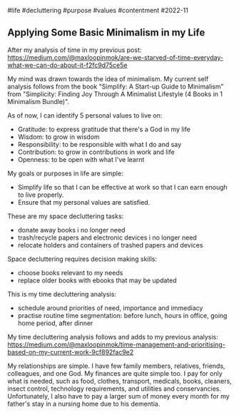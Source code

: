 #life
#decluttering
#purpose
#values
#contentment
#2022-11

## Applying Some Basic Minimalism in my Life

After my analysis of time in my previous post:
https://medium.com/@maxloopinmok/are-we-starved-of-time-everyday-what-we-can-do-about-it-f2fc9d75ce5e

My mind was drawn towards the idea of minimalism.  My current self analysis follows from the book "Simplify: A Start-up Guide to Minimalism" from "Simplicity: Finding Joy Through A Minimalist Lifestyle (4 Books in 1 Minimalism Bundle)".

As of now, I can identify 5 personal values to live on:
* Gratitude: to express gratitude that there's a God in my life
* Wisdom: to grow in wisdom
* Responsibility: to be responsible with what I do and say
* Contribution: to grow in contributions in work and life
* Openness: to be open with what I've learnt

My goals or purposes in life are simple:
* Simplify life so that I can be effective at work so that I can earn enough to live properly.
* Ensure that my personal values are satisfied.

These are my space decluttering tasks:
* donate away books i no longer need
* trash/recycle papers and electronic devices i no longer need
* relocate holders and containers of trashed papers and devices

Space decluttering requires decision making skills:
* choose books relevant to my needs
* replace older books with ebooks that may be updated

This is my time decluttering analysis:
* schedule around priorities of need, importance and immediacy
* practise routine time segmentation: before lunch, hours in office, going home period, after dinner

My time decluttering analysis follows and adds to my previous analysis:
https://medium.com/@maxloopinmok/time-management-and-prioritising-based-on-my-current-work-9cf892fac9e2

My relationships are simple.  I have few family members, relatives, friends, colleagues, and one God.  My finances are quite simple too.  I pay for only what is needed, such as food, clothes, transport, medicals, books, cleaners, insect control, technology requirements, and utilities and conservancies.  Unfortunately, I also have to pay a larger sum of money every month for my father's stay in a nursing home due to his dementia.




